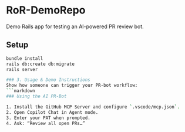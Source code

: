 # RoR-DemoRepo

Demo Rails app for testing an AI-powered PR review bot.

## Setup

```bash
bundle install
rails db:create db:migrate
rails server

### 3. Usage & Demo Instructions  
Show how someone can trigger your PR-bot workflow:  
```markdown
### Using the AI PR-Bot

1. Install the GitHub MCP Server and configure `.vscode/mcp.json`.  
2. Open Copilot Chat in Agent mode.  
3. Enter your PAT when prompted.  
4. Ask: “Review all open PRs…”  